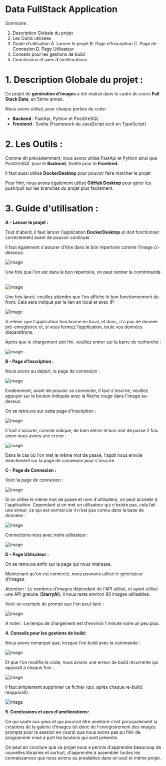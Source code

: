 # Data FullStack Application

Sommaire : 

1. Description Globale du projet
2. Les Outils utilisées
3. Guide d'utilisation
   A. Lancer le projet
   B. Page d'Inscription
   C. Page de Connexion
   D. Page Utilisateur
4. Conseils pour les gestions de build
5. Conclusions et axes d'améliorations


# 1.  Description Globale du projet : 

Ce projet de **génération d'images** a été réalisé dans le cadre du cours **Full Stack Data**, en 5ème année.

Nous avons utilisé, pour chaque parties du code : 

- **Backend** : FastApi, Python et PostGreSQL
- **Frontend** : Svelte (Framework de JavaScript écrit en TypeScript)

# 2.  Les Outils : 

Comme dit précédemment, nous avons utilisé FastApi et Python ainsi que PostGreSQL pour le **Backend**, Svelte pour le **Frontend**.

Il faut aussi utilisé **DockerDesktop** pour pouvoir faire marcher le projet

Pour finir, nous avons également utilisé **GitHub Desktop** pour gérer les push/pull sur les branches du projet plus facilement.

# 3.  Guide d'utilisation : 

**A -  Lancer le projet :**

Tout d'abord, il faut lancer l'application **DockerDesktop** et doit fonctionner correctement avant de pouvoir continuer.

Il faut également s'assurer d'être dans le bon répertoire comme l'image ci-dessous: 

![image](https://github.com/user-attachments/assets/f309371c-d562-4b66-b123-c141677e56aa)

Une fois que l'on est dans le bon répertoire, on peut rentrer la commmande : 

![image](https://github.com/user-attachments/assets/59f98c1b-c1f0-4cc4-b168-64347d03b38e)

Une fois lancé, veuillez attendre que l'on affiche le bon fonctionnement du front. Cela sera indiqué par le lien en local et avec IP: 

![image](https://github.com/user-attachments/assets/cfe429ca-bed4-420b-888e-a248ff9d73e0)

A retenir que l'application fonctionne en local, et donc, n'a pas de donnée pré-enregistrée et, si vous fermez l'application, toute vos données disparaîtrons.

Après que le chargement soit fini, veuillez entrer sur la barre de recherche : 

![image](https://github.com/user-attachments/assets/6cfb6aba-53ae-4a85-a6aa-693b2f78d10f)


**B - Page d'Inscription :** 

Nous avons au départ, la page de connexion :

![image](https://github.com/user-attachments/assets/38d90654-da54-421f-8831-d9e36521a44e)

Evidemment, avant de pouvoir se connecter, il faut s'inscrire, veuillez appuyer sur le bouton indiquée avec la flèche rouge dans l'image au-dessus.

On se retrouve sur cette page d'inscription : 

![image](https://github.com/user-attachments/assets/e7bb1fbb-d852-4655-b6dc-3a9d1e75ef75)

Il faut s'assurer, comme indiqué, de bien entrer le bon mot de passe 2 fois sinon nous avons une erreur :

![image](https://github.com/user-attachments/assets/617e6e54-8233-4656-9936-6da3971a6ce5)

Dans le cas où l'on met le même mot de passe, l'appli nous envoie directement sur la page de connexion pour s'inscrire.

**C - Page de Connexion :**

Voici la page de connexion : 

![image](https://github.com/user-attachments/assets/1c7a49db-4878-4408-8bcb-0e1100d08f49)

Si on utilise le même mot de passe et nom d'utilisateur, on peut accéder à l'application. Cependant si on met un utilisateur qui n'existe pas, cela fait une erreur, ce qui est normal car il n'est pas connu dans la base de données : 

![image](https://github.com/user-attachments/assets/7500f0d5-59b5-44b0-b0d1-a92ae3b5442a)

Connectons nous avec notre utilisateur : 

![image](https://github.com/user-attachments/assets/32773fa3-2059-4701-94d5-c0160450f1c1)

**D - Page Utilisateur :**

On se retrouve enfin sur la page qui nous intéresse. 

Maintenant qu'on est connecté, nous pouvons utilisé le générateur d'images.

Attention : Le nombres d'images dépendant de l'API utilisé, et ayant utilisé une API gratuite (**StarryAI**), il nous reste environ 80 images utilisables.

Voici un exemple de prompt que l'on peut faire : 

![image](https://github.com/user-attachments/assets/6e7fb457-721d-4232-936d-bb68c079cf82)

A noter : Le temps de chargement est d'environ 1 minute voire un peu plus.

**4. Conseils pour les gestions de build:**

Nous avons remarqué que, lorsque l'on build avec la commande : 

![image](https://github.com/user-attachments/assets/59f98c1b-c1f0-4cc4-b168-64347d03b38e)

Et que l'on modifie le code, nous avions une erreur de build récurrente qui apparaît à chaque fois :

![image](https://github.com/user-attachments/assets/e15df2fd-f03b-444f-9755-e18fc7550a5b)

Il faut simplement supprimer ce fichier (qui, après chaque re-build, réapparaît) : 

![image](https://github.com/user-attachments/assets/15d6eeca-b49f-4db7-b357-a69438368846)

**5. Conclusions et axes d'améliorations:**

Ce qui saute aux yeux et qui pourrait être amélioré c'est principalement la créations de la galerie d'images (et donc de l'enregistrement des images prompts pour la session en cours) que nous avons pas pu finir de programmer mise à part les boutons qui sont présents.

On peut en conclure que ce projet nous a permis d'apprendre beaucoup de nouvelles librairies et surtout, d'apprendre à assembler toutes les connaissances que nous avions au préalables dans un seul et même projet.










